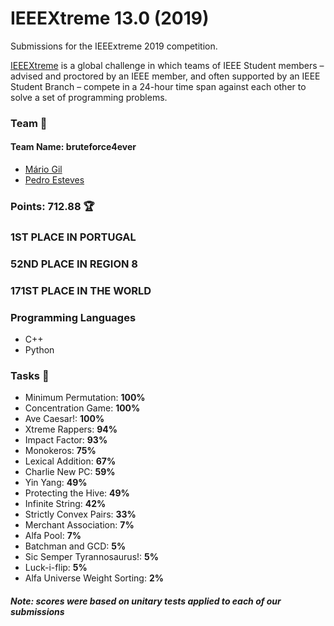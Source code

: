 # IEEEXtreme 13.0 (2019)

Submissions for the IEEExtreme 2019 competition.

[IEEEXtreme](https://ieeextreme.org/) is a global challenge in which teams of IEEE Student members – advised and proctored by an IEEE member, and often supported by an IEEE Student Branch – compete in a 24-hour time span against each other to solve a set of programming problems.


### **Team** :busts_in_silhouette: 
#### Team Name: bruteforce4ever
* [Mário Gil](https://github.com/GambuzX "GambuzX")
* [Pedro Esteves](https://github.com/pemesteves "pemesteves")

### Points: 712.88 :trophy:

### 1ST PLACE IN PORTUGAL
### 52ND PLACE IN REGION 8
### 171ST PLACE IN THE WORLD

### Programming Languages
* C++
* Python

### Tasks :triangular_flag_on_post:
* Minimum Permutation: **100%**
* Concentration Game: **100%**
* Ave Caesar!: **100%**
* Xtreme Rappers: **94%**
* Impact Factor: **93%**
* Monokeros: **75%**
* Lexical Addition: **67%**
* Charlie New PC: **59%**
* Yin Yang: **49%**
* Protecting the Hive: **49%**
* Infinite String: **42%**
* Strictly Convex Pairs: **33%**
* Merchant Association: **7%**
* Alfa Pool: **7%**
* Batchman and GCD: **5%**
* Sic Semper Tyrannosaurus!: **5%**
* Luck-i-flip: **5%**
* Alfa Universe Weight Sorting: **2%**


##### Note: scores were based on unitary tests applied to each of our submissions
